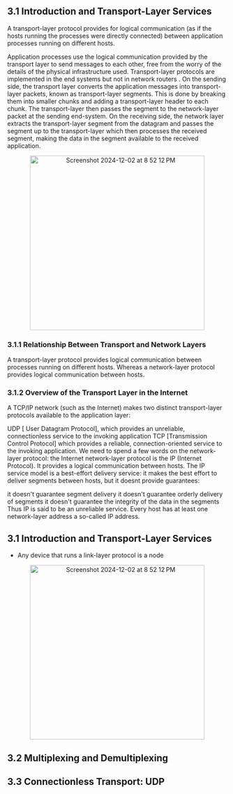 ## 3.1 Introduction and Transport-Layer Services

A transport-layer protocol provides for logical communication (as if the hosts running the processes were directly connected) between application processes running on different hosts. 

Application processes use the logical communication provided by the transport layer to send messages to each other, free from the worry of the details of the physical infrastructure used. 
Transport-layer protocols are implemented in the end systems but not in network routers
. On the sending side, the transport layer converts the application messages into transport-layer packets, known as transport-layer segments.
This is done by breaking them into smaller chunks and adding a transport-layer header to each chunk. The transport-layer then passes the segment to the network-layer packet at the sending end-system.
On the receiving side, the network layer extracts the transport-layer segment from the datagram and passes the segment up to the transport-layer which then processes the received segment, 
making the data in the segment available to the received application.


  
<p align="center">
  <img width="400" alt="Screenshot 2024-12-02 at 8 52 12 PM" src="https://github.com/user-attachments/assets/2dd365e6-5f6f-4065-bd8c-f7ab95c4b8ee">
</p>


### 3.1.1 Relationship Between Transport and Network Layers
A transport-layer protocol provides logical communication between processes running on different hosts. Whereas a network-layer protocol provides logical communication between hosts.


### 3.1.2 Overview of the Transport Layer in the Internet
A TCP/IP network (such as the Internet) makes two distinct transport-layer protocols available to the application layer:

UDP [ User Datagram Protocol], which provides an unreliable, connectionless service to the invoking application
TCP [Transmission Control Protocol] which provides a reliable, connection-oriented service to the invoking application.
We need to spend a few words on the network-layer protocol: the Internet network-layer protocol is the IP (Internet Protocol). It provides a logical communication between hosts. The IP service model is a best-effort delivery service: it makes the best effort to deliver segments between hosts, but it doesnt provide guarantees:

it doesn't guarantee segment delivery
it doesn't guarantee orderly delivery of segments
it doesn't guarantee the integrity of the data in the segments
Thus IP is said to be an unreliable service. Every host has at least one network-layer address a so-called IP address.



## 3.1 Introduction and Transport-Layer Services

- Any device that runs a link-layer protocol is a node
  
<p align="center">
  <img width="400" alt="Screenshot 2024-12-02 at 8 52 12 PM" src="https://github.com/user-attachments/assets/2dd365e6-5f6f-4065-bd8c-f7ab95c4b8ee">
</p>



## 3.2 Multiplexing and Demultiplexing

## 3.3 Connectionless Transport: UDP
